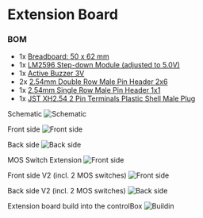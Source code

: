 # Extension Board 

### BOM

* 1x [Breadboard: 50 x 62 mm](https://www.aliexpress.com/item/1005004818919331.html)
* 1x [LM2596 Step-down Module (adjusted to 5.0V)](https://www.aliexpress.com/item/32653212622.html)
* 1x [Active Buzzer 3V](https://www.aliexpress.com/item/1005004005677478.html)
* 2x [2.54mm Double Row Male Pin Header 2x6](https://www.aliexpress.com/item/1005006142829300.html)
* 1x [2.54mm Single Row Male Pin Header 1x1](https://www.aliexpress.com/item/1005001514058091.html)
* 1x [JST XH2.54 2 Pin Terminals Plastic Shell Male Plug](https://www.aliexpress.com/item/1005003422202370.html)

Schematic
![Schematic](/KiCad/Extension/Extension.png)

Front side
![Front side](/Extension/01.jpg)

Back side
![Back side](/Extension/02.jpg)

MOS Switch Extension
![Front side](/Extension/MOS_Switch.jpg)

Front side V2 (incl. 2 MOS switches)
![Front side](/Extension/04.jpg)

Back side V2 (incl. 2 MOS switches)
![Back side](/Extension/05.jpg)

Extension board build into the controlBox
![Buildin](/Extension/03.jpg)